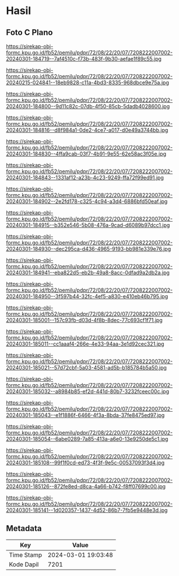 # Hasil

## Foto C Plano

https://sirekap-obj-formc.kpu.go.id/fb52/pemilu/pdpr/72/08/22/20/07/7208222007002-20240301-184719--7af4510c-f73b-483f-9b30-aefae1f89c55.jpg

https://sirekap-obj-formc.kpu.go.id/fb52/pemilu/pdpr/72/08/22/20/07/7208222007002-20240215-024841--18eb9828-c11a-4bd3-8335-968dbce9e75a.jpg

https://sirekap-obj-formc.kpu.go.id/fb52/pemilu/pdpr/72/08/22/20/07/7208222007002-20240301-184800--9d11c82c-07db-4f50-85cb-5dadb4028600.jpg

https://sirekap-obj-formc.kpu.go.id/fb52/pemilu/pdpr/72/08/22/20/07/7208222007002-20240301-184816--d8f984a1-0de2-4ce7-a017-d0e49a3744bb.jpg

https://sirekap-obj-formc.kpu.go.id/fb52/pemilu/pdpr/72/08/22/20/07/7208222007002-20240301-184830--4ffa9cab-03f7-4b91-9e55-62e58ac3f05e.jpg

https://sirekap-obj-formc.kpu.go.id/fb52/pemilu/pdpr/72/08/22/20/07/7208222007002-20240301-184843--1331af12-a23b-4c23-9249-ffa72f99ed91.jpg

https://sirekap-obj-formc.kpu.go.id/fb52/pemilu/pdpr/72/08/22/20/07/7208222007002-20240301-184902--2e2fd178-c325-4c94-a3d4-6886bfd50eaf.jpg

https://sirekap-obj-formc.kpu.go.id/fb52/pemilu/pdpr/72/08/22/20/07/7208222007002-20240301-184915--b352e546-5b08-476a-9cad-d6089b97dcc1.jpg

https://sirekap-obj-formc.kpu.go.id/fb52/pemilu/pdpr/72/08/22/20/07/7208222007002-20240301-184930--dec295ca-d436-4965-9193-bb981e339e76.jpg

https://sirekap-obj-formc.kpu.go.id/fb52/pemilu/pdpr/72/08/22/20/07/7208222007002-20240301-184941--eba822d5-eb2b-49a8-8acc-0dfad9a2db2a.jpg

https://sirekap-obj-formc.kpu.go.id/fb52/pemilu/pdpr/72/08/22/20/07/7208222007002-20240301-184950--3f597b44-32fc-4ef5-a830-e410eb46b795.jpg

https://sirekap-obj-formc.kpu.go.id/fb52/pemilu/pdpr/72/08/22/20/07/7208222007002-20240301-185001--157c93fb-d03d-4f8b-8dec-77c693cf1f71.jpg

https://sirekap-obj-formc.kpu.go.id/fb52/pemilu/pdpr/72/08/22/20/07/7208222007002-20240301-185011--cc1aaaf4-266e-4e33-94aa-3e1d92cec321.jpg

https://sirekap-obj-formc.kpu.go.id/fb52/pemilu/pdpr/72/08/22/20/07/7208222007002-20240301-185021--57d72cbf-5a03-4581-ad5b-b185784b5a50.jpg

https://sirekap-obj-formc.kpu.go.id/fb52/pemilu/pdpr/72/08/22/20/07/7208222007002-20240301-185032--a8984b85-ef2d-441d-80b7-3232fceec00c.jpg

https://sirekap-obj-formc.kpu.go.id/fb52/pemilu/pdpr/72/08/22/20/07/7208222007002-20240301-185043--e1f1886f-6466-4f3a-8bda-37fe8475ed97.jpg

https://sirekap-obj-formc.kpu.go.id/fb52/pemilu/pdpr/72/08/22/20/07/7208222007002-20240301-185054--6abe0289-7a85-413a-a6e0-13e9250de5c1.jpg

https://sirekap-obj-formc.kpu.go.id/fb52/pemilu/pdpr/72/08/22/20/07/7208222007002-20240301-185108--99f1f0cd-ed73-4f3f-9e5c-00537093f3d4.jpg

https://sirekap-obj-formc.kpu.go.id/fb52/pemilu/pdpr/72/08/22/20/07/7208222007002-20240301-185126--872fe8ed-d8ca-4a66-b742-f8ff07699c00.jpg

https://sirekap-obj-formc.kpu.go.id/fb52/pemilu/pdpr/72/08/22/20/07/7208222007002-20240301-185141--1d020357-1437-4d52-86b7-7fb5e9448e3d.jpg


## Metadata

| Key        | Value               |
| ---------- | ------------------- |
| Time Stamp | 2024-03-01 19:03:48 |
| Kode Dapil | 7201                |



